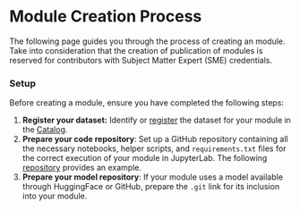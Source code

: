 # Module Creation Process

The following page guides you through the process of creating an module. Take into consideration that the creation of publication of modules is reserved for contributors with Subject Matter Expert (SME) credentials. 

### Setup

Before creating a module, ensure you have completed the following steps:

1. **Register your dataset:** Identify or [register](../catalog/register-data.md) the dataset for your module in the [Catalog](https://nationaldataplatform.org/ckandata).  
2. **Prepare your code repository**: Set up a GitHub repository containing all the necessary notebooks, helper scripts, and `requirements.txt` files for the correct execution of your module in JupyterLab. The following [repository]() provides an example. 
3. **Prepare your model repository**: If your module uses a model available through HuggingFace or GitHub, prepare the `.git` link for its inclusion into your module.